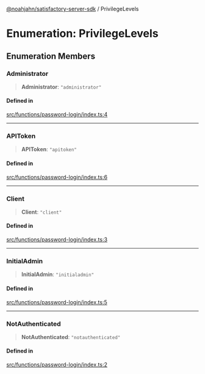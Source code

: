 [@noahjahn/satisfactory-server-sdk](../globals.md) / PrivilegeLevels

# Enumeration: PrivilegeLevels

## Enumeration Members

### Administrator

> **Administrator**: `"administrator"`

#### Defined in

[src/functions/password-login/index.ts:4](https://github.com/noahjahn/satisfactory-server-sdk/blob/9fd9914d30250e417f9517f3074b4e24d1ca9dd5/src/functions/password-login/index.ts#L4)

***

### APIToken

> **APIToken**: `"apitoken"`

#### Defined in

[src/functions/password-login/index.ts:6](https://github.com/noahjahn/satisfactory-server-sdk/blob/9fd9914d30250e417f9517f3074b4e24d1ca9dd5/src/functions/password-login/index.ts#L6)

***

### Client

> **Client**: `"client"`

#### Defined in

[src/functions/password-login/index.ts:3](https://github.com/noahjahn/satisfactory-server-sdk/blob/9fd9914d30250e417f9517f3074b4e24d1ca9dd5/src/functions/password-login/index.ts#L3)

***

### InitialAdmin

> **InitialAdmin**: `"initialadmin"`

#### Defined in

[src/functions/password-login/index.ts:5](https://github.com/noahjahn/satisfactory-server-sdk/blob/9fd9914d30250e417f9517f3074b4e24d1ca9dd5/src/functions/password-login/index.ts#L5)

***

### NotAuthenticated

> **NotAuthenticated**: `"notauthenticated"`

#### Defined in

[src/functions/password-login/index.ts:2](https://github.com/noahjahn/satisfactory-server-sdk/blob/9fd9914d30250e417f9517f3074b4e24d1ca9dd5/src/functions/password-login/index.ts#L2)
